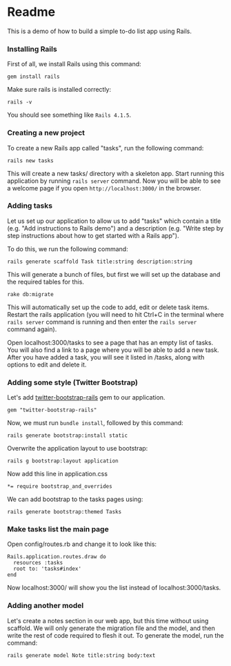 
# Readme

This is a demo of how to build a simple to-do list app using Rails.

### Installing Rails

First of all, we install Rails using this command:

    gem install rails

Make sure rails is installed correctly:

    rails -v

You should see something like `Rails 4.1.5`.

### Creating a new project

To create a new Rails app called "tasks", run the following command:

    rails new tasks

This will create a new tasks/ directory with a skeleton app. Start running this application by running `rails server` command. Now you will be able to see a welcome page if you open `http://localhost:3000/` in the browser.

### Adding tasks

Let us set up our application to allow us to add "tasks" which contain a title (e.g. "Add instructions to Rails demo") and a description (e.g. "Write step by step instructions about how to get started with a Rails app").

To do this, we run the following command:

    rails generate scaffold Task title:string description:string

This will generate a bunch of files, but first we will set up the database and the required tables for this.

    rake db:migrate

This will automatically set up the code to add, edit or delete task items. Restart the rails application (you will need to hit Ctrl+C in the terminal where `rails server` command is running and then enter the `rails server` command again).

Open localhost:3000/tasks to see a page that has an empty list of tasks. You will also find a link to a page where you will be able to add a new task. After you have added a task, you will see it listed in /tasks, along with options to edit and delete it.

### Adding some style (Twitter Bootstrap)

Let's add [twitter-bootstrap-rails](https://github.com/seyhunak/twitter-bootstrap-rails) gem to our application.

    gem "twitter-bootstrap-rails"

Now, we must run `bundle install`, followed by this command:

    rails generate bootstrap:install static

Overwrite the application layout to use bootstrap:

    rails g bootstrap:layout application

Now add this line in application.css

    *= require bootstrap_and_overrides

We can add bootstrap to the tasks pages using:

    rails generate bootstrap:themed Tasks

### Make tasks list the main page

Open config/routes.rb and change it to look like this:

    Rails.application.routes.draw do
      resources :tasks
      root to: 'tasks#index'
    end

Now localhost:3000/ will show you the list instead of localhost:3000/tasks.

### Adding another model

Let's create a notes section in our web app, but this time without using scaffold. We will only generate the migration file and the model, and then write the rest of code required to flesh it out. To generate the model, run the command:

    rails generate model Note title:string body:text

